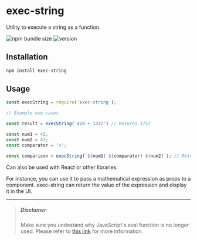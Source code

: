 # exec-string
Utility to execute a string as a function.

![npm bundle size](https://img.shields.io/bundlephobia/min/exec-string)
![version](https://img.shields.io/badge/Version-1.0.1-brightgreen)

## Installation

```bash
npm install exec-string
```

## Usage

```js
const execString = require('exec-string');

// Example use-cases

const result = execString('420 + 1337') // Returns 1757

const num1 = 42;
const num2 = 43;
const comparator = '<';

const comparison = execString(`${num1} ${comparator} ${num2}`); // Returns true
```

Can also be used with React or other libraries.

For instance, you can use it to pass a mathematical expression as props to a component. exec-string can return the value of the expression and display it in the UI.

---

> ##### Disclamer
> Make sure you undestand why JavaScript's eval function is no longer used. Please refer to [this link](https://developer.mozilla.org/en-US/docs/Web/JavaScript/Reference/Global_Objects/eval#never_use_eval!) for more information.
